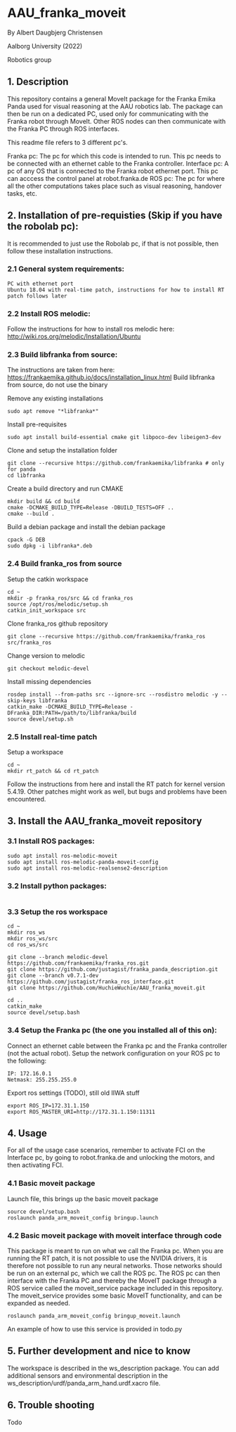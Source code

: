 # AAU_franka_moveit

By Albert Daugbjerg Christensen

Aalborg University (2022)

Robotics group

## 1. Description

This repository contains a general MoveIt package for the Franka Emika Panda used for visual reasoning at the AAU robotics lab. The package can then be run on a dedicated PC, used only for communicating with the Franka robot through MoveIt. Other ROS nodes can then communicate with the Franka PC through ROS interfaces.

This readme file refers to 3 different pc's.

Franka pc: The pc for which this code is intended to run. This pc needs to be connected with an ethernet cable to the Franka controller.
Interface pc: A pc of any OS that is connected to the Franka robot ethernet port. This pc can acccess the control panel at robot.franka.de
ROS pc: The pc for where all the other computations takes place such as visual reasoning, handover tasks, etc.

## 2. Installation of pre-requisties (Skip if you have the robolab pc):

It is recommended to just use the Robolab pc, if that is not possible, then follow these installation instructions.

### 2.1 General system requirements:
```
PC with ethernet port
Ubuntu 18.04 with real-time patch, instructions for how to install RT patch follows later
```

### 2.2 Install ROS melodic:

Follow the instructions for how to install ros melodic here: http://wiki.ros.org/melodic/Installation/Ubuntu

### 2.3 Build libfranka from source:

The instructions are taken from here: https://frankaemika.github.io/docs/installation_linux.html
Build libfranka from source, do not use the binary

Remove  any existing installations
```
sudo apt remove "*libfranka*"
```

Install pre-requisites
```
sudo apt install build-essential cmake git libpoco-dev libeigen3-dev
```

Clone and setup the installation folder
```
git clone --recursive https://github.com/frankaemika/libfranka # only for panda
cd libfranka
```

Create a build directory and run CMAKE
```
mkdir build && cd build
cmake -DCMAKE_BUILD_TYPE=Release -DBUILD_TESTS=OFF ..
cmake --build .
```

Build a debian package and install the debian package
```
cpack -G DEB
sudo dpkg -i libfranka*.deb
```

### 2.4 Build franka_ros from source

Setup the catkin workspace
```
cd ~
mkdir -p franka_ros/src && cd franka_ros
source /opt/ros/melodic/setup.sh
catkin_init_workspace src
```

Clone franka_ros github repository
```
git clone --recursive https://github.com/frankaemika/franka_ros src/franka_ros
```

Change version to melodic
```
git checkout melodic-devel
```

Install missing dependencies
```
rosdep install --from-paths src --ignore-src --rosdistro melodic -y --skip-keys libfranka
catkin_make -DCMAKE_BUILD_TYPE=Release -DFranka_DIR:PATH=/path/to/libfranka/build
source devel/setup.sh
```

### 2.5 Install real-time patch

Setup a workspace
```
cd ~
mkdir rt_patch && cd rt_patch
```

Follow the instructions from here and install the RT patch for kernel version 5.4.19. Other patches might work as well, but bugs and problems have been encountered.

## 3. Install the AAU_franka_moveit repository


### 3.1 Install ROS packages:

```
sudo apt install ros-melodic-moveit
sudo apt install ros-melodic-panda-moveit-config
sudo apt install ros-melodic-realsense2-description
```

### 3.2 Install python packages:

```
```

### 3.3 Setup the ros workspace

```
cd ~
mkdir ros_ws
mkdir ros_ws/src
cd ros_ws/src

git clone --branch melodic-devel https://github.com/frankaemika/franka_ros.git
git clone https://github.com/justagist/franka_panda_description.git
git clone --branch v0.7.1-dev https://github.com/justagist/franka_ros_interface.git
git clone https://github.com/HuchieWuchie/AAU_franka_moveit.git

cd ..
catkin_make
source devel/setup.bash
```

### 3.4 Setup the Franka pc (the one you installed all of this on):

Connect an ethernet cable between the Franka pc and the Franka controller (not the actual robot). Setup the network configuration on your ROS pc to the following:

```
IP: 172.16.0.1
Netmask: 255.255.255.0
```

Export ros settings (TODO), still old IIWA stuff
```
export ROS_IP=172.31.1.150
export ROS_MASTER_URI=http://172.31.1.150:11311
```

## 4. Usage

For all of the usage case scenarios, remember to activate FCI on the Interface pc, by going to robot.franka.de and unlocking the motors, and then activating FCI.

### 4.1 Basic moveit package

Launch file, this brings up the basic moveit package
```
source devel/setup.bash
roslaunch panda_arm_moveit_config bringup.launch
```

### 4.2 Basic moveit package with moveit interface through code

This package is meant to run on what we call the Franka pc. When you are running the RT patch, it is not possible to use the NVIDIA drivers, it is therefore not possible to run any neural networks. Those networks should be run on an external pc, which we call the ROS pc. The ROS pc can then interface with the Franka PC and thereby the MoveIT package through a ROS service called the moveit_service package included in this repository. The moveit_service provides some basic MoveIT functionality, and can be expanded as needed.

```
roslaunch panda_arm_moveit_config bringup_moveit.launch
```

An example of how to use this service is provided in todo.py

## 5. Further development and nice to know

The workspace is described in the ws_description package. You can add additional sensors and environmental description in the ws_description/urdf/panda_arm_hand.urdf.xacro file.

## 6. Trouble shooting

Todo
